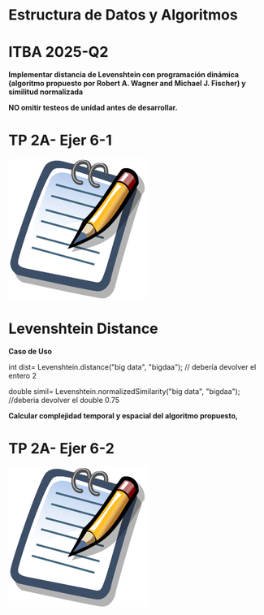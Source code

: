 # Estructura de Datos y Algoritmos

# ITBA     2025-Q2

__Implementar distancia de Levenshtein con programación dinámica \(algoritmo propuesto por Robert A\. Wagner and Michael J\. Fischer\) y similitud normalizada__

__NO omitir testeos de unidad antes de desarrollar\.__

# TP 2A- Ejer 6-1

![](img/04-D_0.png)

# Levenshtein Distance

__Caso de Uso__

int dist= Levenshtein\.distance\("big data"\, "bigdaa"\);		// debería devolver el entero 2

double simil= Levenshtein\.normalizedSimilarity\("big data"\, "bigdaa"\);  //deberia devolver el double 0\.75

__Calcular complejidad temporal y espacial del algoritmo propuesto\,__

# TP 2A- Ejer 6-2

![](img/04-D_1.png)

